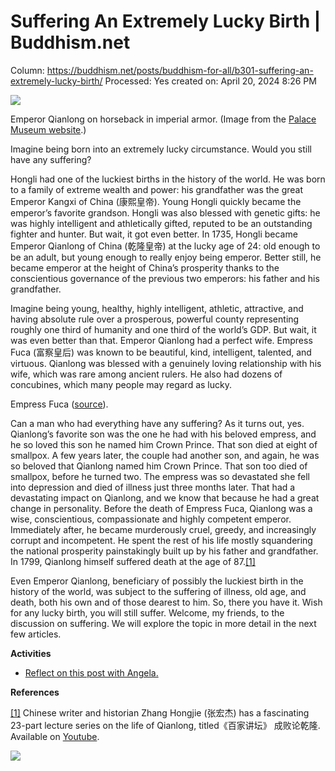 # Suffering An Extremely Lucky Birth | Buddhism.net

Column: https://buddhism.net/posts/buddhism-for-all/b301-suffering-an-extremely-lucky-birth/
Processed: Yes
created on: April 20, 2024 8:26 PM

![](https://buddhism.net/wp-content/uploads/2023/09/qianlong_horse.jpg)

Emperor Qianlong on horseback in imperial armor. (Image from the [Palace Museum website](https://en.dpm.org.cn/collections/collections/2013-09-26/1009.html).)

Imagine being born into an extremely lucky circumstance. Would you still have any suffering?

Hongli had one of the luckiest births in the history of the world. He was born to a family of extreme wealth and power: his grandfather was the great Emperor Kangxi of China (康熙皇帝). Young Hongli quickly became the emperor’s favorite grandson. Hongli was also blessed with genetic gifts: he was highly intelligent and athletically gifted, reputed to be an outstanding fighter and hunter. But wait, it got even better. In 1735, Hongli became Emperor Qianlong of China (乾隆皇帝) at the lucky age of 24: old enough to be an adult, but young enough to really enjoy being emperor. Better still, he became emperor at the height of China’s prosperity thanks to the conscientious governance of the previous two emperors: his father and his grandfather.

Imagine being young, healthy, highly intelligent, athletic, attractive, and having absolute rule over a prosperous, powerful county representing roughly one third of humanity and one third of the world’s GDP. But wait, it was even better than that. Emperor Qianlong had a perfect wife. Empress Fuca (富察皇后) was known to be beautiful, kind, intelligent, talented, and virtuous. Qianlong was blessed with a genuinely loving relationship with his wife, which was rare among ancient rulers. He also had dozens of concubines, which many people may regard as lucky.

Empress Fuca ([source](https://www.sohu.com/a/479669599_121116754)).

Can a man who had everything have any suffering? As it turns out, yes. Qianlong’s favorite son was the one he had with his beloved empress, and he so loved this son he named him Crown Prince. That son died at eight of smallpox. A few years later, the couple had another son, and again, he was so beloved that Qianlong named him Crown Prince. That son too died of smallpox, before he turned two. The empress was so devastated she fell into depression and died of illness just three months later. That had a devastating impact on Qianlong, and we know that because he had a great change in personality. Before the death of Empress Fuca, Qianlong was a wise, conscientious, compassionate and highly competent emperor. Immediately after, he became murderously cruel, greedy, and increasingly corrupt and incompetent. He spent the rest of his life mostly squandering the national prosperity painstakingly built up by his father and grandfather. In 1799, Qianlong himself suffered death at the age of 87.[[1]](https://buddhism.net/posts/buddhism-for-all/b301-suffering-an-extremely-lucky-birth/#_ftn1)

Even Emperor Qianlong, beneficiary of possibly the luckiest birth in the history of the world, was subject to the suffering of illness, old age, and death, both his own and of those dearest to him. So, there you have it. Wish for any lucky birth, you will still suffer. Welcome, my friends, to the discussion on suffering. We will explore the topic in more detail in the next few articles.

**Activities**

- [Reflect on this post with Angela.](https://buddhism.net/posts/buddhism-net-blog/b301-reflections-for-suffering-an-extremely-lucky-birth)

**References**

[[1]](https://buddhism.net/posts/buddhism-for-all/b301-suffering-an-extremely-lucky-birth/#_ftnref1) Chinese writer and historian Zhang Hongjie (张宏杰) has a fascinating 23-part lecture series on the life of Qianlong, titled《百家讲坛》 成败论乾隆. Available on [Youtube](https://www.youtube.com/watch?v=34OilrHUEPM).

![](https://buddhism.net/wp-content/uploads/2023/12/b4a_blurbs_joan_halifax.jpg)